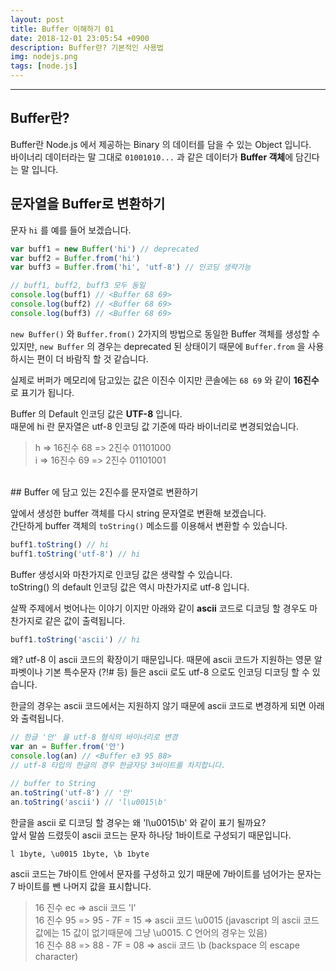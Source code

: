 ```yaml
---
layout: post
title: Buffer 이해하기 01
date: 2018-12-01 23:05:54 +0900
description: Buffer란? 기본적인 사용법
img: nodejs.png
tags: [node.js]
---
```

-------------------------------------

## Buffer란?

Buffer란 Node.js 에서 제공하는 Binary 의 데이터를 담을 수 있는 Object 입니다.<br/>
바이너리 데이터라는 말 그대로 `01001010...` 과 같은 데이터가 **Buffer 객체**에 담긴다는 말 입니다.

## 문자열을 Buffer로 변환하기

문자 `hi` 를 예를 들어 보겠습니다.

```javascript
var buff1 = new Buffer('hi') // deprecated
var buff2 = Buffer.from('hi')
var buff3 = Buffer.from('hi', 'utf-8') // 인코딩 생략가능

// buff1, buff2, buff3 모두 동일
console.log(buff1) // <Buffer 68 69>
console.log(buff2) // <Buffer 68 69>
console.log(buff3) // <Buffer 68 69>
```

`new Buffer()` 와 `Buffer.from()` 2가지의 방법으로 동일한 Buffer 객체를 생성할 수 있지만, `new Buffer` 의 경우는 deprecated 된 상태이기 때문에 `Buffer.from` 을 사용하시는 편이 더 바람직 할 것 같습니다.

실제로 버퍼가 메모리에 담고있는 값은 이진수 이지만 콘솔에는 `68 69` 와 같이 **16진수**로 표기가 됩니다.<br/>

Buffer 의 Default 인코딩 값은 **UTF-8** 입니다.<br/>
때문에 hi 란 문자열은 utf-8 인코딩 값 기준에 따라 바이너리로 변경되었습니다.

>h => 16진수 68 => 2진수 01101000<br/>
>i => 16진수 69 => 2진수 01101001

<br/>
## Buffer 에 담고 있는 2진수를 문자열로 변환하기

앞에서 생성한 buffer 객체를 다시 string 문자열로 변환해 보겠습니다.<br/>
간단하게 buffer 객체의 `toString()` 메소드를 이용해서 변환할 수 있습니다.<br/>

```javascript
buff1.toString() // hi
buff1.toString('utf-8') // hi
```

Buffer 생성시와 마찬가지로 인코딩 값은 생략할 수 있습니다.<br/>
toString() 의 default 인코딩 값은 역시 마찬가지로 utf-8 입니다.<br/>

살짝 주제에서 벗어나는 이야기 이지만 아래와 같이 **ascii** 코드로 디코딩 할 경우도 마찬가지로 같은 값이 출력됩니다.
```javascript
buff1.toString('ascii') // hi
```

왜? utf-8 이 ascii 코드의 확장이기 때문입니다. 때문에 ascii 코드가 지원하는 영문 알파벳이나 기본 특수문자 (?!# 등) 들은 ascii 로도 utf-8 으로도 인코딩 디코딩 할 수 있습니다.

한글의 경우는 ascii 코드에서는 지원하지 않기 때문에 ascii 코드로 변경하게 되면 아래와 출력됩니다.

```javascript
// 한글 '안' 을 utf-8 형식의 바이너리로 변경
var an = Buffer.from('안')
console.log(an) // <Buffer e3 95 88>
// utf-8 타입의 한글의 경우 한글자당 3바이트를 차지합니다.

// buffer to String
an.toString('utf-8') // '안'
an.toString('ascii') // 'l\u0015\b'
```

한글을 ascii 로 디코딩 할 경우는 왜 'l\u0015\b' 와 같이 표기 될까요?<br/>
앞서 말씀 드렸듯이 ascii 코드는 문자 하나당 1바이트로 구성되기 때문입니다. <br/>

`l 1byte, \u0015 1byte, \b 1byte`

ascii 코드는 7바이트 안에서 문자를 구성하고 있기 때문에 7바이트를 넘어가는 문자는 7 바이트를 뺀 나머지 값을 표시합니다.<br/>
>16 진수 ec => ascii 코드 'l'<br/>
>16 진수 95 => 95 - 7F = 15 => ascii 코드 \u0015 (javascript 의 ascii 코드 값에는 15 값이 없기때문에 그냥 \u0015. C 언어의 경우는 있음)<br/>
>16 진수 88 => 88 - 7F = 08 => ascii 코드 \b (backspace 의 escape character)
